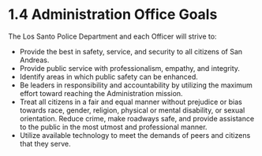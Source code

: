 # 1.4 Administration Office Goals

The Los Santo Police Department and each Officer will strive to:

* Provide the best in safety, service, and security to all citizens of San Andreas.
* Provide public service with professionalism, empathy, and integrity.
* Identify areas in which public safety can be enhanced.
* Be leaders in responsibility and accountability by utilizing the maximum effort toward reaching the Administration mission.
* Treat all citizens in a fair and equal manner without prejudice or bias towards race, gender, religion, physical or mental disability, or sexual orientation. Reduce crime, make roadways safe, and provide assistance to the public in the most utmost and professional manner.
* Utilize available technology to meet the demands of peers and citizens that they serve.
